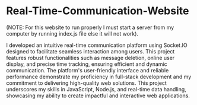# Real-Time-Communication-Website
(NOTE: For this website to run properly I must start a server from my computer by running index.js file else it will not work).

I developed an intuitive real-time communication platform using Socket.IO designed to facilitate seamless interaction among users. This project features robust functionalities such as message deletion, online user display, and precise time tracking, ensuring efficient and dynamic communication. The platform's user-friendly interface and reliable performance demonstrate my proficiency in full-stack development and my commitment to delivering high-quality web solutions. This project underscores my skills in JavaScript, Node.js, and real-time data handling, showcasing my ability to create impactful and interactive web applications.
